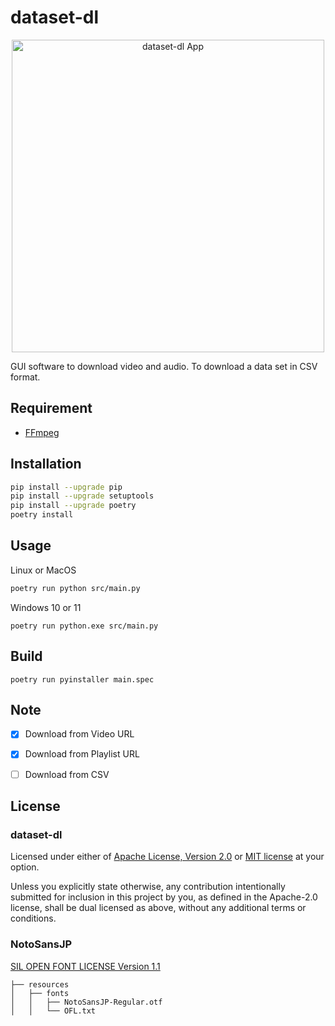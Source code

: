 # dataset-dl

<p align="center">
    <img src="https://user-images.githubusercontent.com/38586357/147847093-95ffbfed-6ea6-4f42-9e2d-192913b5acf7.png" alt="dataset-dl App" width="500px">
</p>

GUI software to download video and audio.
To download a data set in CSV format.


## Requirement

* [FFmpeg](https://ffmpeg.org/)


## Installation

```sh
pip install --upgrade pip
pip install --upgrade setuptools
pip install --upgrade poetry
poetry install
```


## Usage

Linux or MacOS    
```sh
poetry run python src/main.py
```

Windows 10 or 11
```
poetry run python.exe src/main.py
```


## Build

```
poetry run pyinstaller main.spec
```


## Note

- [x] Download from Video URL
- [x] Download from Playlist URL
- [ ] Download from CSV


## License

### dataset-dl

Licensed under either of [Apache License, Version 2.0](LICENSE-APACHE) or [MIT license](LICENSE-MIT) at your option.  

Unless you explicitly state otherwise, any contribution intentionally submitted for inclusion in this project by you, as defined in the Apache-2.0 license, shall be dual licensed as above, without any additional terms or conditions.


### NotoSansJP

[SIL OPEN FONT LICENSE Version 1.1](resources/fonts/OFL.txt)

```
├── resources  
│   ├── fonts  
│   │   ├── NotoSansJP-Regular.otf  
│   │   └── OFL.txt
```